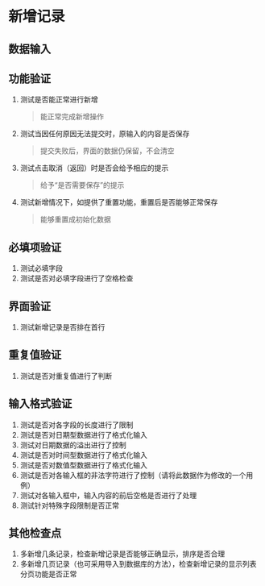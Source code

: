 # 新增记录
## 数据输入
## 功能验证
1. 测试是否能正常进行新增
   > 能正常完成新增操作

2. 测试当因任何原因无法提交时，原输入的内容是否保存
   > 提交失败后，界面的数据仍保留，不会清空

3. 测试点击取消（返回）时是否会给予相应的提示
   > 给予“是否需要保存”的提示

4. 测试新增情况下，如提供了重置功能，重置后是否能够正常保存
   > 能够重置成初始化数据

## 必填项验证
1. 测试必填字段
2. 测试是否对必填字段进行了空格检查

## 界面验证
1. 测试新增记录是否排在首行

## 重复值验证
1. 测试是否对重复值进行了判断

## 输入格式验证
1. 测试是否对各字段的长度进行了限制
2. 测试是否对日期型数据进行了格式化输入
3. 测试对日期数据的溢出进行了控制
4. 测试是否对时间型数据进行了格式化输入
5. 测试是否对数值型数据进行了格式化输入
6. 测试是否对各输入框的非法字符进行了控制（请将此数据作为修改的一个用例）
7. 测试对各输入框中，输入内容的前后空格是否进行了处理
8. 测试针对特殊字段限制是否正常

## 其他检查点
1. 多新增几条记录，检查新增记录是否能够正确显示，排序是否合理
2. 多新增几页记录（也可采用导入到数据库的方法），检查新增记录的显示列表分页功能是否正常